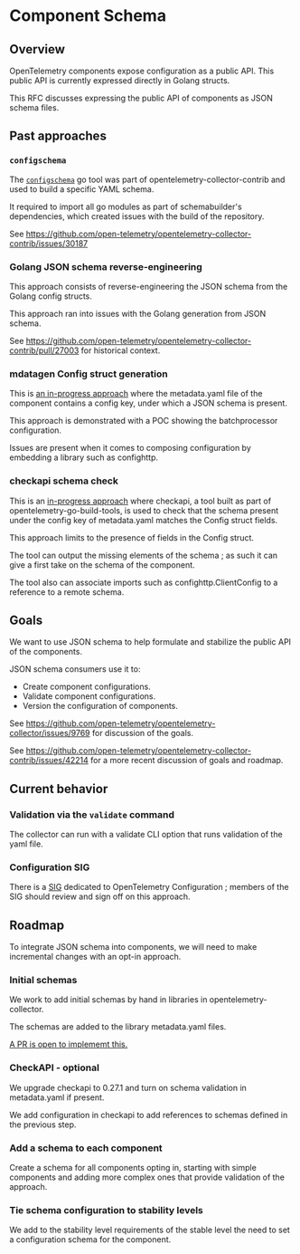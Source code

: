 # Component Schema

## Overview

OpenTelemetry components expose configuration as a public API.
This public API is currently expressed directly in Golang structs.

This RFC discusses expressing the public API of components as JSON schema files.

## Past approaches

### `configschema`
The [`configschema`](https://pkg.go.dev/github.com/open-telemetry/opentelemetry-collector-contrib/cmd/configschema) go tool was part of opentelemetry-collector-contrib and used to build a specific YAML schema.

It required to import all go modules as part of schemabuilder's dependencies, which created issues with the build of the repository.

See https://github.com/open-telemetry/opentelemetry-collector-contrib/issues/30187

### Golang JSON schema reverse-engineering

This approach consists of reverse-engineering the JSON schema from the Golang config structs.

This approach ran into issues with the Golang generation from JSON schema.

See https://github.com/open-telemetry/opentelemetry-collector-contrib/pull/27003 for historical context.

### mdatagen Config struct generation

This is [an in-progress approach](https://github.com/open-telemetry/opentelemetry-collector/pull/13155) where the metadata.yaml file of the component contains a config key, under which a JSON schema is present.

This approach is demonstrated with a POC showing the batchprocessor configuration.

Issues are present when it comes to composing configuration by embedding a library such as confighttp.

### checkapi schema check

This is an [in-progress approach](https://github.com/open-telemetry/opentelemetry-go-build-tools/pull/1148) where checkapi, a tool built as part of opentelemetry-go-build-tools, is used to check that
the schema present under the config key of metadata.yaml matches the Config struct fields.

This approach limits to the presence of fields in the Config struct.

The tool can output the missing elements of the schema ; as such it can give a first take on the schema of the component.

The tool also can associate imports such as confighttp.ClientConfig to a reference to a remote schema.

## Goals

We want to use JSON schema to help formulate and stabilize the public API of the components.

JSON schema consumers use it to:
* Create component configurations.
* Validate component configurations.
* Version the configuration of components.

See https://github.com/open-telemetry/opentelemetry-collector/issues/9769 for discussion of the goals.

See https://github.com/open-telemetry/opentelemetry-collector-contrib/issues/42214 for a more recent discussion of goals and roadmap.

## Current behavior

### Validation via the `validate` command

The collector can run with a validate CLI option that runs validation of the yaml file.

### Configuration SIG

There is a [SIG](https://github.com/open-telemetry/opentelemetry-configuration) dedicated to OpenTelemetry Configuration ; members of the SIG should review and sign off on this approach.

## Roadmap

To integrate JSON schema into components, we will need to make incremental changes with an opt-in approach.

### Initial schemas

We work to add initial schemas by hand in libraries in opentelemetry-collector.

The schemas are added to the library metadata.yaml files.

[A PR is open to implememt this.](https://github.com/open-telemetry/opentelemetry-collector/pull/13726)

### CheckAPI - optional

We upgrade checkapi to 0.27.1 and turn on schema validation in metadata.yaml if present.

We add configuration in checkapi to add references to schemas defined in the previous step.

### Add a schema to each component

Create a schema for all components opting in, starting with simple components and adding more complex ones that provide validation of the approach.

### Tie schema configuration to stability levels

We add to the stability level requirements of the stable level the need to set a configuration schema for the component.